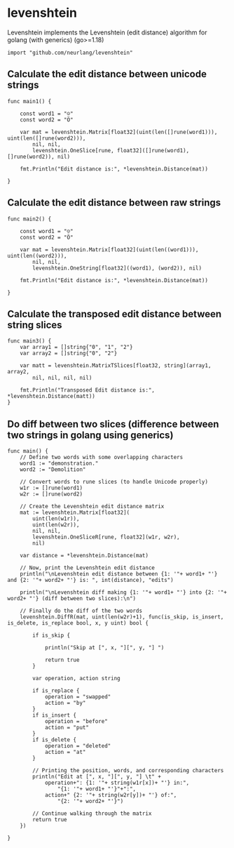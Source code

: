 # levenshtein
Levenshtein implements the Levenshtein (edit distance) algorithm for golang (with generics) (go>=1.18)
```
import "github.com/neurlang/levenshtein"
```

## Calculate the edit distance between unicode strings

```
func main1() {

	const word1 = "☺"
	const word2 = "Ö"

	var mat = levenshtein.Matrix[float32](uint(len([]rune(word1))), uint(len([]rune(word2))),
		nil, nil,
		levenshtein.OneSlice[rune, float32]([]rune(word1), []rune(word2)), nil)

	fmt.Println("Edit distance is:", *levenshtein.Distance(mat))

}
```

## Calculate the edit distance between raw strings

```
func main2() {

	const word1 = "☺"
	const word2 = "Ö"

	var mat = levenshtein.Matrix[float32](uint(len((word1))), uint(len((word2))),
		nil, nil,
		levenshtein.OneString[float32]((word1), (word2)), nil)

	fmt.Println("Edit distance is:", *levenshtein.Distance(mat))

}
```

## Calculate the transposed edit distance between string slices


```
func main3() {
	var array1 = []string{"0", "1", "2"}
	var array2 = []string{"0", "2"}

	var matt = levenshtein.MatrixTSlices[float32, string](array1, array2,
		nil, nil, nil, nil)

	fmt.Println("Transposed Edit distance is:", *levenshtein.Distance(matt))
}
```

## Do diff between two slices (difference between two strings in golang using generics)

```
func main() {
	// Define two words with some overlapping characters
	word1 := "demonstration."
	word2 := "Demolition"

	// Convert words to rune slices (to handle Unicode properly)
	w1r := []rune(word1)
	w2r := []rune(word2)

	// Create the Levenshtein edit distance matrix
	mat := levenshtein.Matrix[float32](
		uint(len(w1r)),
		uint(len(w2r)),
		nil, nil,
		levenshtein.OneSliceR[rune, float32](w1r, w2r),
		nil)

	var distance = *levenshtein.Distance(mat)

	// Now, print the Levenshtein edit distance
	println("\nLevenshtein edit distance between {1: '"+ word1+ "'} and {2: '"+ word2+ "'} is: ", int(distance), "edits")

	println("\nLevenshtein diff making {1: '"+ word1+ "'} into {2: '"+ word2+ "'} (diff between two slices):\n")

	// Finally do the diff of the two words
	levenshtein.DiffR(mat, uint(len(w2r)+1), func(is_skip, is_insert, is_delete, is_replace bool, x, y uint) bool {

		if is_skip {

			println("Skip at [", x, "][", y, "] ")

			return true
		}

		var operation, action string

		if is_replace {
			operation = "swapped"
			action = "by"
		}
		if is_insert {
			operation = "before"
			action = "put"
		}
		if is_delete {
			operation = "deleted"
			action = "at"
		}

		// Printing the position, words, and corresponding characters
		println("Edit at [", x, "][", y, "] \t" +
			operation+": {1: '"+ string(w1r[x])+ "'} in:",
				"{1: '"+ word1+ "'}"+":",
			action+" {2: '"+ string(w2r[y])+ "'} of:",
				"{2: '"+ word2+ "'}")

		// Continue walking through the matrix
		return true
	})

}
```


